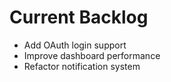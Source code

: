 # Current Backlog
- Add OAuth login support
- Improve dashboard performance
- Refactor notification system
